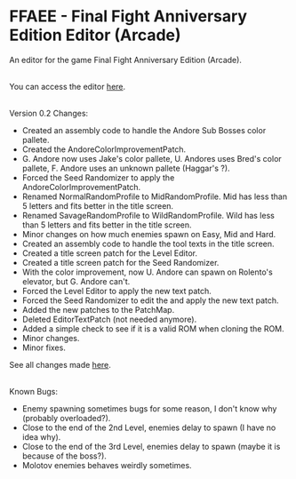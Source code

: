 # FFAEE - Final Fight Anniversary Edition Editor (Arcade)
An editor for the game Final Fight Anniversary Edition (Arcade).
<br/><br/>

You can access the editor [here](https://gamehackfan.github.io/ffaee/).
<br/><br/>

Version 0.2 Changes:
- Created an assembly code to handle the Andore Sub Bosses color pallete.
- Created the AndoreColorImprovementPatch.
- G. Andore now uses Jake's color pallete, U. Andores uses Bred's color pallete, F. Andore uses an unknown pallete (Haggar's ?).
- Forced the Seed Randomizer to apply the AndoreColorImprovementPatch.
- Renamed NormalRandomProfile to MidRandomProfile. Mid has less than 5 letters and fits better in the title screen.
- Renamed SavageRandomProfile to WildRandomProfile. Wild has less than 5 letters and fits better in the title screen.
- Minor changes on how much enemies spawn on Easy, Mid and Hard.
- Created an assembly code to handle the tool texts in the title screen.
- Created a title screen patch for the Level Editor.
- Created a title screen patch for the Seed Randomizer.
- With the color improvement, now U. Andore can spawn on Rolento's elevator, but G. Andore can't.
- Forced the Level Editor to apply the new text patch.
- Forced the Seed Randomizer to edit the and apply the new text patch.
- Added the new patches to the PatchMap.
- Deleted EditorTextPatch (not needed anymore).
- Added a simple check to see if it is a valid ROM when cloning the ROM.
- Minor changes.
- Minor fixes.

See all changes made [here](https://github.com/GameHackFan/ffaee/blob/main/changelog).
<br/><br/>

Known Bugs:
- Enemy spawning sometimes bugs for some reason, I don't know why (probably overloaded?).
- Close to the end of the 2nd Level, enemies delay to spawn (I have no idea why).
- Close to the end of the 3rd Level, enemies delay to spawn (maybe it is because of the boss?).
- Molotov enemies behaves weirdly sometimes.
<br/><br/>
